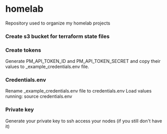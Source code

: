 # homelab
Repository used to organize my homelab projects

### Create s3 bucket for terraform state files


### Create tokens
Generate PM_API_TOKEN_ID and PM_API_TOKEN_SECRET and copy their values to _example_credentials.env file.

### Credentials.env
Rename _example_credentials.env file to credentials.env
Load values running:
source credentials.env

### Private key
Generate your private key to ssh access your nodes (if you still don't have it)